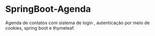 # SpringBoot-Agenda
 Agenda de contatos com sistema de login , autenticação por meio de cookies, spring boot e thymeleaf.
